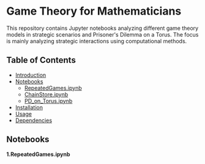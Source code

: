 # Game Theory for Mathematicians

This repository contains Jupyter notebooks analyzing different game theory models in strategic scenarios and Prisoner's Dilemma on a Torus. The focus is mainly analyzing strategic interactions using computational methods.

## Table of Contents
- [Introduction](#introduction)
- [Notebooks](#notebooks)
  - [RepeatedGames.ipynb](#1-RepeatedGames.ipynb)
  - [ChainStore.ipynb](#2-chainstoreipynb)
  - [PD_on_Torus.ipynb](#3-pd_on_torusipynb)
- [Installation](#installation)
- [Usage](#usage)
- [Dependencies](#dependencies)

## Notebooks
**1.RepeatedGames.ipynb**
